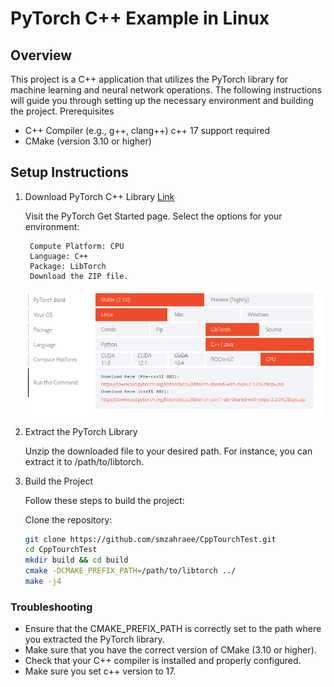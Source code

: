 # PyTorch C++ Example in Linux

## Overview

This project is a C++ application that utilizes the PyTorch library for machine learning and neural network operations. The following instructions will guide you through setting up the necessary environment and building the project.
Prerequisites

- C++ Compiler (e.g., g++, clang++) c++ 17 support required
- CMake (version 3.10 or higher)

## Setup Instructions

1. Download PyTorch C++ Library [Link](https://pytorch.org/get-started/locally/)

    Visit the PyTorch Get Started page.
    Select the options for your environment:

        Compute Platform: CPU
        Language: C++
        Package: LibTorch
        Download the ZIP file.

    ![alt text](<torch.png>)
2. Extract the PyTorch Library

    Unzip the downloaded file to your desired path. For instance, you can extract it to /path/to/libtorch.

3. Build the Project

    Follow these steps to build the project:

    Clone the repository:

    ```bash
    git clone https://github.com/smzahraee/CppTourchTest.git
    cd CppTourchTest
    mkdir build && cd build
    cmake -DCMAKE_PREFIX_PATH=/path/to/libtorch ../
    make -j4
    ```

### Troubleshooting

- Ensure that the CMAKE_PREFIX_PATH is correctly set to the path where you extracted the PyTorch library.
- Make sure that you have the correct version of CMake (3.10 or higher).
- Check that your C++ compiler is installed and properly configured.
- Make sure you set c++ version to 17.